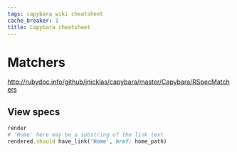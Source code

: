 ```yaml
---
tags: capybara wiki cheatsheet
cache_breaker: 1
title: Capybara cheatsheet
---
```


# Matchers

<http://rubydoc.info/github/jnicklas/capybara/master/Capybara/RSpecMatchers>

## View specs

```ruby
render
# 'Home' here may be a substring of the link text
rendered.should have_link('Home', href: home_path)
```

